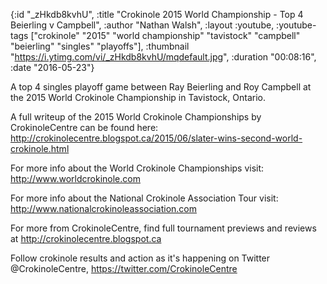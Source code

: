 {:id "_zHkdb8kvhU",
 :title
 "Crokinole 2015 World Championship - Top 4 Beierling v Campbell",
 :author "Nathan Walsh",
 :layout :youtube,
 :youtube-tags
 ["crokinole"
  "2015"
  "world championship"
  "tavistock"
  "campbell"
  "beierling"
  "singles"
  "playoffs"],
 :thumbnail "https://i.ytimg.com/vi/_zHkdb8kvhU/mqdefault.jpg",
 :duration "00:08:16",
 :date "2016-05-23"}

A top 4 singles playoff game between Ray Beierling and Roy Campbell at the 2015 World Crokinole Championship in Tavistock, Ontario.

A full writeup of the 2015 World Crokinole Championships by CrokinoleCentre can be found here: http://crokinolecentre.blogspot.ca/2015/06/slater-wins-second-world-crokinole.html

For more info about the World Crokinole Championships visit: http://www.worldcrokinole.com

For more info about the National Crokinole Association Tour visit: http://www.nationalcrokinoleassociation.com

For more from CrokinoleCentre, find full tournament previews and reviews at http://crokinolecentre.blogspot.ca

Follow crokinole results and action as it's happening on Twitter @CrokinoleCentre, https://twitter.com/CrokinoleCentre

